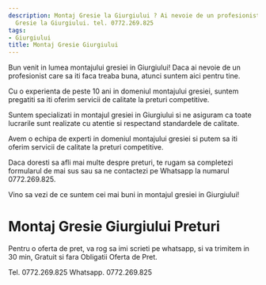 ```yaml
---
description: Montaj Gresie la Giurgiului ? Ai nevoie de un profesionist in Montaj
  Gresie la Giurgiului. tel. 0772.269.825
tags:
- Giurgiului
title: Montaj Gresie Giurgiului
---
```



Bun venit in lumea montajului gresiei in Giurgiului! Daca ai nevoie de un profesionist care sa iti faca treaba buna, atunci suntem aici pentru tine. 

Cu o experienta de peste 10 ani in domeniul montajului gresiei, suntem pregatiti sa iti oferim servicii de calitate la preturi competitive. 

Suntem specializati in montajul gresiei in Giurgiului si ne asiguram ca toate lucrarile sunt realizate cu atentie si respectand standardele de calitate. 

Avem o echipa de experti in domeniul montajului gresiei si putem sa iti oferim servicii de calitate la preturi competitive. 

Daca doresti sa afli mai multe despre preturi, te rugam sa completezi formularul de mai sus sau sa ne contactezi pe Whatsapp la numarul 0772.269.825. 

Vino sa vezi de ce suntem cei mai buni in montajul gresiei in Giurgiului!

# Montaj Gresie Giurgiului Preturi
Pentru o oferta de pret, va rog sa imi scrieti pe whatsapp, si va trimitem in 30 min, Gratuit si fara Obligatii Oferta de Pret.

Tel. 0772.269.825
Whatsapp. 0772.269.825